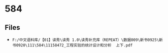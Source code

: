 # 584

## Files

- `F:/中文语料库/【01】读秀\读秀 1.0\读秀补充库（REPEAT）\数据009\新书0925\新书0920\111\584\11158472_工程实验的统计设计和分析  上下.pdf`

